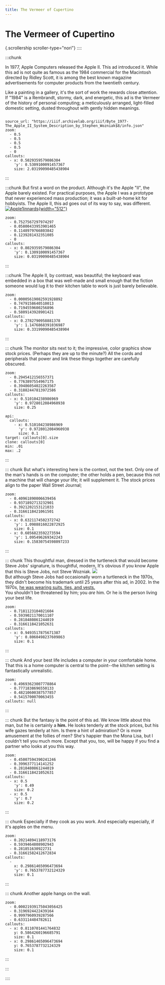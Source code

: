 ```yaml
---
title: The Vermeer of Cupertino
---
```


# The Vermeer of Cupertino

{.scrollership scroller-type="nori"}
::::

:::chunk


In 1977, Apple Computers released the Apple II. This ad introduced it.
While this ad is not quite as famous as the 1984 commercial for the Macintosh directed by
Ridley Scott, it is among the best known magazine advertisements for computer
products from the twentieth century.

Like a painting in a gallery, it's the sort of work the rewards close attention.
If \"1984\" is a Rembrandt, stormy, dark, and energetic,
this ad is the Vermeer of the history of personal computing; a
meticulously arranged, light-filled domestic setting, dusted throughout with gently hidden meanings.

```api

source_url: "https://iiif.archivelab.org/iiif/Byte_1977-The_Apple_II_System_Description_by_Stephen_Wozniak$8/info.json"
zoom:
  - 0.5
  - 0.5
  - 0.5
  - 0.5
  - 0
callouts:
  - x: 0.5029359579086304
    'y': 0.5309100091457367
    size: 2.03199090485438904
```

:::

:::chunk
But first a word on the product. Although it\'s the Apple \"II\", the
Apple barely existed. For practical purposes, the Apple I was a
prototype that never experienced mass production; it was a built-at-home
kit for hobbyists. The Apple II, this ad goes out of its way to say, was
different.
[![Apple1innards](https://upload.wikimedia.org/wikipedia/commons/thumb/b/bf/Apple1innards.jpg/512px-Apple1innards.jpg){width="512"}](https://commons.wikimedia.org/wiki/File:Apple1innards.jpg 'geni, CC BY-SA 4.0 <https://creativecommons.org/licenses/by-sa/4.0>, via Wikimedia Commons')

```api
zoom:
  - 0.7527567297974297
  - 0.05800433953901465
  - 0.1148979766803842
  - 0.1239281432351085
  - 0
callouts:
  - x: 0.8029359579086304
    'y': 0.1309100091457367
    size: 0.03199090485438904
```

:::

:::chunk
The Apple II, by contrast, was beautiful; the keyboard was embedded in a
box that was well-made and small enough that the fiction someone would
lug it to their kitchen table to work is just barely believable.

```api
zoom:
  - 0.00005619082591928892
  - 0.7479158640510013
  - 0.7194559600256896
  - 0.5809143928901421
callouts:
  - x: 0.2782790958881378
    'y': 1.1476868391036987
    size: 0.33199090485438904
```

:::

::: chunk
The monitor sits next to it; the impressive, color graphics show stock
prices. (Perhaps they are up to the minute?) All the cords and
peripherals that power and link these things together are carefully
obscured.

```api
zoom:
  - 0.2945412156557371
  - 0.7763897554967175
  - 0.39486054022263567
  - 0.31882447813972586
callouts:
  - x: 0.510104238986969
    'y': 0.9728012084960938
    size: 0.25
```

```slider
api:
  callouts:
    - x: 0.510104238986969
      'y': 0.9728012084960938
      size: 0.1
target: callouts[0].size
clone: callouts[0]
min: .01
max: .2
```

:::

::: chunk
But what\'s interesting here is the context, not the text. Only one of
the man\'s hands is on the computer; the other holds a pen, because this
not a machine that will change your life; it will supplement it. The
stock prices align to the paper Wall Street Journal;

```api
zoom:
  - 0.40961890006639456
  - 0.9371892713232901
  - 0.3921202153121033
  - 0.3166118421061501
callouts:
  - x: 0.6321174502372742
    'y': 1.0988816022872925
    size: 0.1
  - x: 0.6056823592273594
    'y': 1.095496269342243
    size: 0.15830754598097233
```

:::

::: chunk
This thoughtful man, dressed in the turtleneck that would become Steve
Jobs\' signature, is thoughtful, modern, It\'s obvious if you know Apple
that this is Steve Jobs, not Steve Wozniak.
![](https://news-cdn.softpedia.com/images/fitted/340x180/Here-s-Woz-Describing-the-Apple-II-in-1977.jpg)\
But although Steve Jobs had occasionally worn a turtleneck in the 1970s,
they didn\'t become his trademark until 25 years after this ad, in 2002.
In the 1970s, [he was wearing suits, ties, and
vests.](https://www.scpr.org/blogs/newmedia/2011/08/25/3318/fashion-steve-jobs-not-just-black-turtlenecks)\
You shouldn\'t be threatened by him; you _are_ him. Or he is the person
living your best life.

```api
zoom:
  - 0.7181123104021604
  - 0.5939021170011107
  - 0.2818480861244019
  - 0.3166118421052631
callouts:
  - x: 0.9493517875671387
    'y': 0.8060498237609863
    size: 0.1
```

:::

::: chunk
And your best life includes a computer in your comfortable home. That
this is a home computer is central to the point\--the kitchen setting is
fantastically unrealistic.

```api
zoom:
  - 0.49693623007778864
  - 0.7771838696550133
  - 0.48210600387577857
  - 0.5415700070063455
callouts: null
```

:::

::: chunk
But the fantasy is the point of this ad. We know little about this man,
but he is certainly a **him.** He looks tenderly at the stock
prices, but his wife gazes tenderly at him. Is there a hint of
admiration? Or is more amusement at the follies of men? She\'s happier
than the Mona Lisa, but I couldn\'t tell you much more. Except that you,
too, will be happy if you find a partner who looks at you this way.

```api
zoom:
  - 0.45007594390241246
  - 0.3996377114141252
  - 0.2818480861244019
  - 0.3166118421052631
callouts:
  - x: 0.5
    'y': 0.49
    size: 0.2
  - x: 0.5
    'y': 0.7
    size: 0.2
```

:::

::: chunk
Especially if they cook as you work. And especially especially, if it\'s
apples on the menu.

```api
zoom:
  - 0.20214894118973176
  - 0.5939464808902943
  - 0.281851630922731
  - 0.31661582412672834
callouts:
  -
    x: 0.29861465096473694
    'y': 0.7653787732124329
    size: 0.1
```

:::

::: chunk
Another apple hangs on the wall.

```api
zoom:
  - 0.00021939175043056425
  - 0.3196924422439164
  - 0.9997960939287566
  - 0.633114484782611
callouts:
  - x: 0.8110701441764832
    y: 0.5864260196685791
    size: 0.1
  - x: 0.29861465096473694
    y: 0.7653787732124329
    size: 0.1
```

:::

:::

::::
